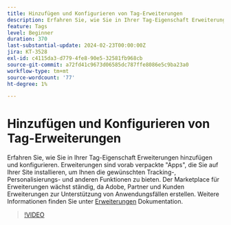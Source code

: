 ```yaml
---
title: Hinzufügen und Konfigurieren von Tag-Erweiterungen
description: Erfahren Sie, wie Sie in Ihrer Tag-Eigenschaft Erweiterungen hinzufügen und konfigurieren.
feature: Tags
level: Beginner
duration: 370
last-substantial-update: 2024-02-23T00:00:00Z
jira: KT-3528
exl-id: c4115da3-d779-4fe8-90e5-32581fb968cb
source-git-commit: a72fd41c9673d06585dc787ffe8086e5c9ba23a0
workflow-type: tm+mt
source-wordcount: '77'
ht-degree: 1%

---
```


# Hinzufügen und Konfigurieren von Tag-Erweiterungen

Erfahren Sie, wie Sie in Ihrer Tag-Eigenschaft Erweiterungen hinzufügen und konfigurieren. Erweiterungen sind vorab verpackte &quot;Apps&quot;, die Sie auf Ihrer Site installieren, um Ihnen die gewünschten Tracking-, Personalisierungs- und anderen Funktionen zu bieten. Der Marketplace für Erweiterungen wächst ständig, da Adobe, Partner und Kunden Erweiterungen zur Unterstützung von Anwendungsfällen erstellen. Weitere Informationen finden Sie unter [Erweiterungen](https://experienceleague.adobe.com/docs/experience-platform/tags/ui/extensions/overview.html?lang=de) Dokumentation.

>[!VIDEO](https://video.tv.adobe.com/v/28732/?learn=on)
